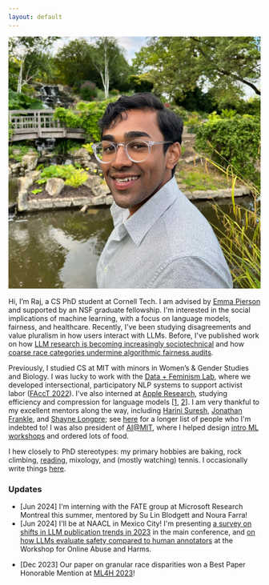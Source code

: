```yaml
---
layout: default
---
```


<img class="profile-picture" src="images/profile.jpg">

Hi, I’m Raj, a CS PhD student at Cornell Tech. I am advised by [Emma Pierson](https://www.cs.cornell.edu/~emmapierson/) and supported by an NSF graduate fellowship. I'm interested in the social implications of machine learning, with a focus on language models, fairness, and healthcare. Recently, I've been studying disagreements and value pluralism in how users interact with LLMs. Before, I've published work on how [LLM research is becoming increasingly sociotechnical](https://arxiv.org/abs/2307.10700) and how [coarse race categories undermine algorithmic fairness audits](https://arxiv.org/abs/2304.09270). 

Previously, I studied CS at MIT with minors in Women’s & Gender Studies and Biology. I was lucky to work with the [Data + Feminism Lab](https://dataplusfeminism.mit.edu/), where we developed intersectional, participatory NLP systems to support activist labor ([FAccT 2022](https://dl.acm.org/doi/10.1145/3531146.3533132)). I've also interned at [Apple Research](https://machinelearning.apple.com/), studying efficiency and compression for language models \[[1](https://aclanthology.org/2022.coling-1.252/), [2](https://www.aclweb.org/anthology/2020.blackboxnlp-1.19/)\]. I am very thankful to my excellent mentors along the way, including [Harini Suresh](https://harinisuresh.com/), [Jonathan Frankle](http://www.jfrankle.com/), and [Shayne Longpre](https://www.shaynelongpre.com/); see [here](https://rajivmovva.com/people) for a longer list of people who I'm indebted to! I was also president of [AI@MIT](https://www.ai-at-mit.com/), where I helped design [intro ML workshops](https://github.com/AI-at-MIT/Workshops) and ordered lots of food.

I hew closely to PhD stereotypes: my primary hobbies are baking, rock climbing, [reading](https://www.goodreads.com/user/show/139600509-rajiv-movva), mixology, and (mostly watching) tennis. I occasionally write things [here](https://rajivmovva.com/blog).  

### Updates

- [Jun 2024] I'm interning with the FATE group at Microsoft Research Montreal this summer, mentored by Su Lin Blodgett and Noura Farra! 
- [Jun 2024] I'll be at NAACL in Mexico City! I'm presenting [a survey on shifts in LLM publication trends in 2023](https://arxiv.org/abs/2307.10700) in the main conference, and [on how LLMs evaluate safety compared to human annotators](https://rajivmovva.com/llm-safety-evaluators.pdf) at the Workshop for Online Abuse and Harms.
<!-- - [Mar 2024] [Topics, Authors, and Institutions in Large Language Model Research](https://arxiv.org/abs/2307.10700) is accepted as a Main Conference paper at NAACL 2024! -->
- [Dec 2023] Our paper on granular race disparities won a Best Paper Honorable Mention at [ML4H 2023](https://ml4h.cc/2023/)!
<!-- - [Nov 2023] Data (for 17K LLM papers through Sep 2023) and code for the LLM survey paper are [now available on Github](https://github.com/rmovva/LLM-publication-patterns-public)! I'll be presenting a poster at [TADA 2023](https://tada2023.org/).   -->
<!-- - [2023-08] I presented our [paper on granular race disparities](https://arxiv.org/abs/2304.09270) at MLHC 2023! Thanks for the excellent conversations; code is available [on Github](https://github.com/rmovva/granular-race-disparities_MLHC23). -->
<!-- - [2023-07] [New working paper](https://arxiv.org/abs/2307.10700) on arXiv! We analyzed 14K language modeling-related papers on arXiv to detail recent publishing trends. -->
<!-- - [2023-04] [Our new paper](https://arxiv.org/abs/2304.09270) is on arXiv, the first from my PhD! We find that granular race categories are critical to algorithmic fairness analyses in healthcare; [here's](https://twitter.com/rajivmovva/status/1651237859465080834) a summary. -->
<!-- - [2022-08] [Our paper](https://arxiv.org/abs/2208.09684) on compressing language models is accepted to COLING 2022! I led this project during an Apple internship in 2021. -->
<!-- - [2022-04] In the Fall, I'll start my PhD at Cornell Tech in NYC. -->
<!-- - [2022-04] I was awarded an NSF Graduate Fellowship! -->

<!-- Though it's no longer my main interest, I'm also passionate about computational biology, including [functional epigenomics](https://journals.plos.org/plosone/article?id=10.1371/journal.pone.0218073) and ligand-protein binding prediction. My favorite hobby is cooking, along with other stereotypical grad student activities: lifting weights, baking, [reading](https://www.goodreads.com/user/show/139600509-rajiv-movva), and playing tennis. You can find some of my [recipes](https://rajivmovva.com/recipes) here (it's a WIP). -->

<!-- While there, I worked with Prof. Catherine D’Ignazio and student Harini Suresh at the [Data + Feminism Lab](https://dataplusfeminism.mit.edu/). Collaborating with activist groups, we co-designed NLP models to support the difficult labor of tracking gender-based violence ([Best Paper, FAccT 2022](https://dl.acm.org/doi/10.1145/3531146.3533132)). The project taught me that naive ML systems often fail at the margins – it takes effort and care to design models for specific, intersectional contexts. -->

<!-- Before that, I explored neural network compression, i.e. improving memory & compute efficiency to mitigate AI’s consumptive footprint. Mentored by Jonathan Frankle, I tested an approach for [parallelized pruning of neural networks](https://arxiv.org/abs/2104.14753). During an internship at Apple, I [combined compression techniques](https://aclanthology.org/2022.coling-1.252/) to rein in the compute footprint of large language models. I also earned Best Paper at BlackboxNLP 2020 for studying how [pruning affects interpretability](https://www.aclweb.org/anthology/2020.blackboxnlp-1.19/) in Transformers.  -->

<!-- Though it's no longer my main interest, I'm also passionate about computational biology, including [functional epigenomics](https://journals.plos.org/plosone/article?id=10.1371/journal.pone.0218073) and ligand-protein binding prediction. My favorite hobby is cooking, along with other stereotypical grad student activities: lifting weights, baking, [reading](https://www.goodreads.com/user/show/139600509-rajiv-movva), and playing tennis. You can find some of my [recipes](https://rajivmovva.com/recipes) here (it's a WIP). -->
